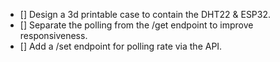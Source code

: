 - [] Design a 3d printable case to contain the DHT22 & ESP32.
- [] Separate the polling from the /get endpoint to improve responsiveness.
- [] Add a /set endpoint for polling rate via the API.
  
